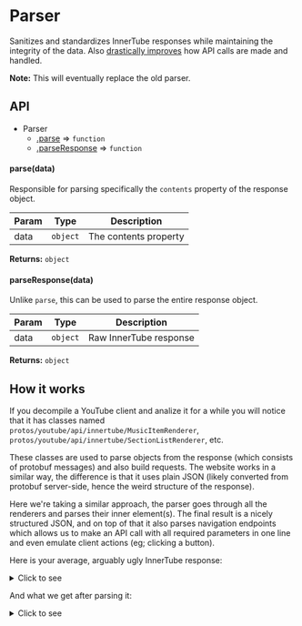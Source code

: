 # Parser

Sanitizes and standardizes InnerTube responses while maintaining the integrity of the data. Also [drastically improves](https://github.com/LuanRT/YouTube.js/blob/main/lib/parser/youtube/Library.js#L41) how API calls are made and handled. 

**Note:**
This will eventually replace the old parser.

## API

* Parser
  * [.parse](#parse) ⇒ `function`
  * [.parseResponse](#parseresponse) ⇒ `function`

<a name="parse"></a>
#### parse(data)

Responsible for parsing specifically the `contents` property of the response object.

| Param | Type | Description |
| --- | --- | --- |
| data | `object` | The contents property |

**Returns:** `object`

<a name="parseresponse"></a>
#### parseResponse(data)

Unlike `parse`, this can be used to parse the entire response object.

| Param | Type | Description |
| --- | --- | --- |
| data | `object` | Raw InnerTube response |

**Returns:** `object`

## How it works

If you decompile a YouTube client and analize it for a while you will notice that it has classes named `protos/youtube/api/innertube/MusicItemRenderer`, `protos/youtube/api/innertube/SectionListRenderer`, etc. 

These classes are used to parse objects from the response (which consists of protobuf messages) and also build requests. The website works in a similar way, the difference is that it uses plain JSON (likely converted from protobuf server-side, hence the weird structure of the response).

Here we're taking a similar approach, the parser goes through all the renderers and parses their inner element(s). The final result is a nicely structured JSON, and on top of that it also parses navigation endpoints which allows us to make an API call with all required parameters in one line and even emulate client actions (eg; clicking a button).

Here is your average, arguably ugly InnerTube response:
<details>
<summary>Click to see</summary>
<p>

```js
{
  sidebar: {
    playlistSidebarRenderer: {
      items: [
        {
          playlistSidebarPrimaryInfoRenderer: {
            title: {
              simpleText: '..'
            },
            description: {
              runs: [
                {
                  text: '..'
                },
                //....
              ]
            },
            stats: [
              {
                simpleText: '..'
              },
              {
                runs: [
                  {
                    text: '..'
                  }
                ]
              }
            ]
          }
        }
      ]
    }
  }
}
```

</p>
</details> 

And what we get after parsing it:
<details>
<summary>Click to see</summary>
<p>

```js
{
  sidebar: {
    type: 'PlaylistSidebar',
    contents: [
      {
        type: 'PlaylistSidebarPrimaryInfo',
        title: { text: '..' },
        description: { text: '..' },
        stats: [
          {
            text: '..'
          },
          {
            text: '..'
          }
        ]
      }
    ]
  }
}
```

</p>
</details> 